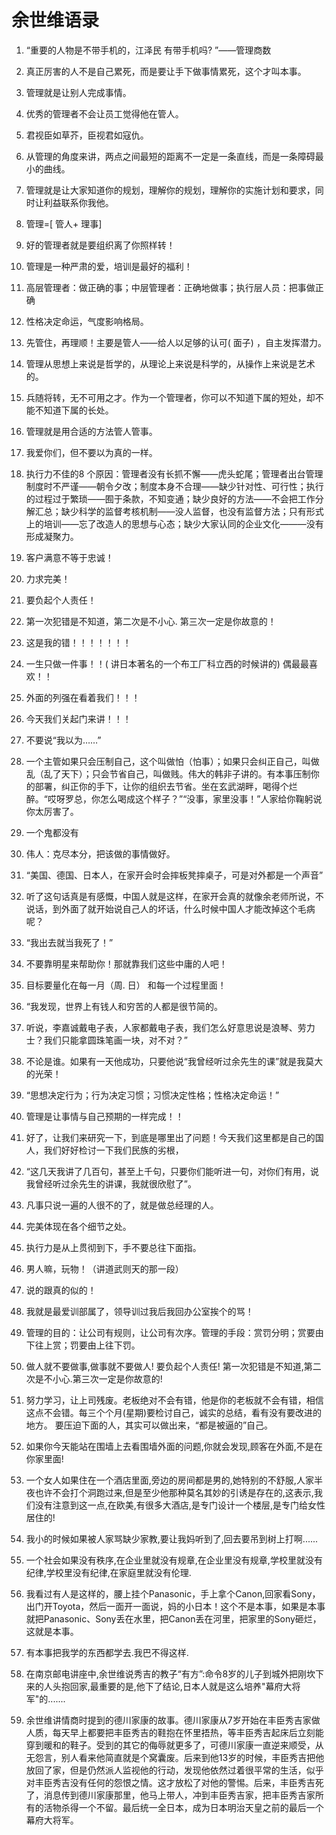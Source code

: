 # 余世维语录


1. “重要的人物是不带手机的，江泽民 有带手机吗? ”——管理商数
2. 真正厉害的人不是自己累死，而是要让手下做事情累死，这个才叫本事。
3. 管理就是让别人完成事情。
4. 优秀的管理者不会让员工觉得他在管人。
5. 君视臣如草芥，臣视君如寇仇。
6. 从管理的角度来讲，两点之间最短的距离不一定是一条直线，而是一条障碍最小的曲线。
7. 管理就是让大家知道你的规划，理解你的规划，理解你的实施计划和要求，同时让利益联系你我他。
8. 管理=[ 管人+ 理事]
9. 好的管理者就是要组织离了你照样转！
10. 管理是一种严肃的爱，培训是最好的福利！
11. 高层管理者：做正确的事；中层管理者：正确地做事；执行层人员：把事做正确
12. 性格决定命运，气度影响格局。
13. 先管住，再理顺！主要是管人——给人以足够的认可( 面子) ，自主发挥潜力。
14. 管理从思想上来说是哲学的，从理论上来说是科学的，从操作上来说是艺术的。
15. 兵随将转，无不可用之才。作为一个管理者，你可以不知道下属的短处，却不能不知道下属的长处。
16. 管理就是用合适的方法管人管事。
17. 我爱你们，但不要以为真的一样。
18. 执行力不佳的8 个原因：管理者没有长抓不懈——虎头蛇尾；管理者出台管理制度时不严谨——朝令夕改；制度本身不合理——缺少针对性、可行性；执行的过程过于繁琐——囿于条款，不知变通；缺少良好的方法——不会把工作分解汇总；缺少科学的监督考核机制——没人监督，也没有监督方法；只有形式上的培训——忘了改造人的思想与心态；缺少大家认同的企业文化———没有形成凝聚力。
19. 客户满意不等于忠诚！
20. 力求完美！
21. 要负起个人责任！
22. 第一次犯错是不知道，第二次是不小心. 第三次一定是你故意的！
23. 这是我的错！！！！！！！
24. 一生只做一件事！！( 讲日本著名的一个布工厂科立西的时候讲的) 偶最最喜欢！！
25. 外面的列强在看着我们！！！
26. 今天我们关起门来讲！！！
27. 不要说“我以为……”
28. 一个主管如果只会压制自己，这个叫做怕（怕事）；如果只会纠正自己，叫做乱（乱了天下）；只会节省自己，叫做贱。伟大的韩非子讲的。有本事压制你的部署，纠正你的手下，让你的组织去节省。坐在玄武湖畔，喝得个烂醉。“哎呀罗总，你怎么喝成这个样子？”“没事，家里没事！”人家给你鞠躬说你太厉害了。
29. 一个鬼都没有
30. 伟人：克尽本分，把该做的事情做好。
31. “美国、德国、日本人，在家开会时会摔板凳摔桌子，可是对外都是一个声音”
32. 听了这句话真是有感慨，中国人就是这样，在家开会真的就像余老师所说，不说话，到外面了就开始说自己人的坏话，什么时候中国人才能改掉这个毛病呢？
33. “我出去就当我死了！”
35. 不要靠明星来帮助你！那就靠我们这些中庸的人吧！
36. 目标要量化在每一月（周. 日） 和每一个过程里面！
37. “我发现，世界上有钱人和穷苦的人都是很节简的。
38. 听说，李嘉诚戴电子表，人家都戴电子表，我们怎么好意思说是浪琴、劳力士？我们只能拿圆珠笔画一块，对不对？”
39. 不论是谁。如果有一天他成功，只要他说“我曾经听过余先生的课”就是我莫大的光荣！
40. “思想决定行为；行为决定习惯；习惯决定性格；性格决定命运！”
41. 管理是让事情与自己预期的一样完成！！
42. 好了，让我们来研究一下，到底是哪里出了问题！今天我们这里都是自己的国人，我们好好检讨一下我们民族的劣根，
43. “这几天我讲了几百句，甚至上千句，只要你们能听进一句，对你们有用，说我曾经听过余先生的讲课，我就很欣慰了”。
44. 凡事只说一遍的人很不的了，就是做总经理的人。
45. 完美体现在各个细节之处。
46. 执行力是从上贯彻到下，手不要总往下面指。
47. 男人嘛，玩物！（讲道武则天的那一段）
48. 说的跟真的似的！
49. 我就是最爱训部属了，领导训过我后我回办公室挨个的骂！
50. 管理的目的：让公司有规则，让公司有次序。管理的手段：赏罚分明；赏要由下往上赏；罚要由上往下罚。
51. 做人就不要做事,做事就不要做人! 要负起个人责任! 第一次犯错是不知道,第二次是不小心.第三次一定是你故意的!
52. 努力学习，让上司残废。老板绝对不会有错，他是你的老板就不会有错，相信这点不会错。每三个个月(星期)要检讨自己，诚实的总结，看有没有要改进的地方。 要压迫下面的人，其实可以做出来，“都是被逼的”自己。
53. 如果你今天能站在围墙上去看围墙外面的问题,你就会发现,顾客在外面,不是在你家里面!
54. 一个女人如果住在一个酒店里面,旁边的房间都是男的,她特别的不舒服,人家半夜也许不会打个洞跑过来,但是至少他那种莫名其妙的引诱是存在的,这表示,我们没有注意到这一点,在欧美,有很多大酒店,是专门设计一个楼层,是专门给女性居住的!
55. 我小的时候如果被人家骂缺少家教,要让我妈听到了,回去要吊到树上打啊......
56. 一个社会如果没有秩序,在企业里就没有规章,在企业里没有规章,学校里就没有纪律,学校里没有纪律,在家庭里就没有伦理.

57. 我看过有人是这样的，腰上挂个Panasonic，手上拿个Canon,回家看Sony，出门开Toyota，然后一面开一面说，妈的小日本！这个不是本事，如果是本事就把Panasonic、Sony丢在水里，把Canon丢在河里，把家里的Sony砸烂，这就是本事。

58. 有本事把我学的东西都学去.我巴不得这样.

59. 在南京邮电讲座中,余世维说秀吉的教子“有方”:命令8岁的儿子到城外把刚坎下来的人头抱回家,最重要的是,他下了结论,日本人就是这么培养"幕府大将军"的.......

60. 余世维讲情商时提到的德川家康的故事。德川家康从7岁开始在丰臣秀吉家做人质，每天早上都要把丰臣秀吉的鞋抱在怀里捂热，等丰臣秀吉起床后立刻能穿到暖和的鞋子。受到的其它的侮辱就更多了，可德川家康一直逆来顺受，从无怨言，别人看来他简直就是个窝囊废。后来到他13岁的时候，丰臣秀吉把他放回了家，但是仍然派人监视他的行动，发现他依然过着很平常的生活，似乎对丰臣秀吉没有任何的怨恨之情。这才放松了对他的警惕。后来，丰臣秀吉死了，消息传到德川家康那里，他马上带人，冲到丰臣秀吉家，把丰臣秀吉家所有的活物杀得一个不留。最后统一全日本，成为日本明治天皇之前的最后一个幕府大将军。
